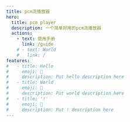 ```yaml
---
title: pcm流播放器
hero:
  title: pcm player
  description: 一个简单好用的pcm流播放器
  actions:
    - text: 使用手册
      link: /guide
    # - text: World
    #   link: /
features:
#   - title: Hello
#     emoji: 💎
#     description: Put hello description here
#   - title: World
#     emoji: 🌈
#     description: Put world description here
#   - title: '!'
#     emoji: 🚀
#     description: Put ! description here
---
```



